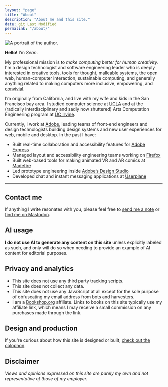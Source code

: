 ```yaml
---
layout: "page"
title: "About"
description: "About me and this site."
date: git Last Modified
permalink: "/about/"
---
```


![A portrait of the author.](/assets/images/sean_voisen_wide.webp
"A portrait of the author.")

**Hello!** I’m _Sean_.

My professional mission is to _make computing better for human creativity_. I'm a design technologist and software engineering leader who is deeply interested in creative tools, tools for thought, malleable systems, the open web, human-computer interaction, sustainable computing, and generally anything related to making computers more inclusive, empowering, and [convivial](https://archive.org/details/illich-conviviality).

I’m originally from California, and live with my wife and kids in the San Francisco bay area. I studied computer science at [UCLA](https://www.ucla.edu) and at the (radically interdisciplinary and sadly now shuttered) Arts Computation Engineering program at [UC Irvine](https://www.uci.edu). 

Currently, I work at [Adobe](https://adobe.com), leading teams of front-end engineers and design technologists building design systems and new user experiences for web, mobile and desktop. In the past I have:

- Built real-time collaboration and accessibility features for [Adobe Express](https://express.adobe.com)
- Managed layout and accessibility engineering teams working on [Firefox](https://mozilla.org)
- Built web-based tools for making animated VR and AR comics at [Madefire](https://techcrunch.com/2022/04/29/madefire-shuts-down/)
- Led prototype engineering inside [Adobe’s Design Studio](https://adobe.design)
- Developed chat and instant messaging applications at [Userplane](https://en.wikipedia.org/wiki/Userplane)

---

## Contact me

If anything I write resonates with you, please feel free to <a href="#" class="eml-protected">send me a note</a> or [find me on Mastodon](https://front-end.social/@svoisen).

## AI usage

**I do not use AI to generate any content on this site** unless explicitly labeled as such, and only will do so when needing to provide an example of AI content for editorial purposes. 

## Privacy and analytics

- This site does not use any third party tracking scripts. 
- This site does not collect any data. 
- This site does not use any JavaScript at all except for the sole purpose of obfuscating my email address from bots and harvesters.
- I am a [Bookshop.org](https://bookshop.org) affiliate. Links to books on this site typically use my affiliate link, which means I may receive a small commission on any purchases made through the link.

## Design and production 

If you're curious about how this site is designed or built, [check out the colophon](/colophon/).

## Disclaimer

_Views and opinions expressed on this site are purely my own and not representative of those of my employer._

<script>
    function decode(encodedString) {
        var email = ''; 
        var keyInHex = encodedString.substr(0, 2);
        var key = parseInt(keyInHex, 16);
        for (var n = 2; n < encodedString.length; n += 2) {
            var charInHex = encodedString.substr(n, 2)
            var char = parseInt(charInHex, 16);
            var output = char ^ key;
            email += String.fromCharCode(output);
        }

        return email;
    }

    window.addEventListener('DOMContentLoaded', function() {
        const allElements = document.getElementsByClassName('eml-protected');
        const eml = decode('582b3d3936182e37312b3d3676372a3f');
        for (let i = 0; i < allElements.length; i++) {
            allElements[i].href = 'mailto:' + eml;
        }
    });
</script>

